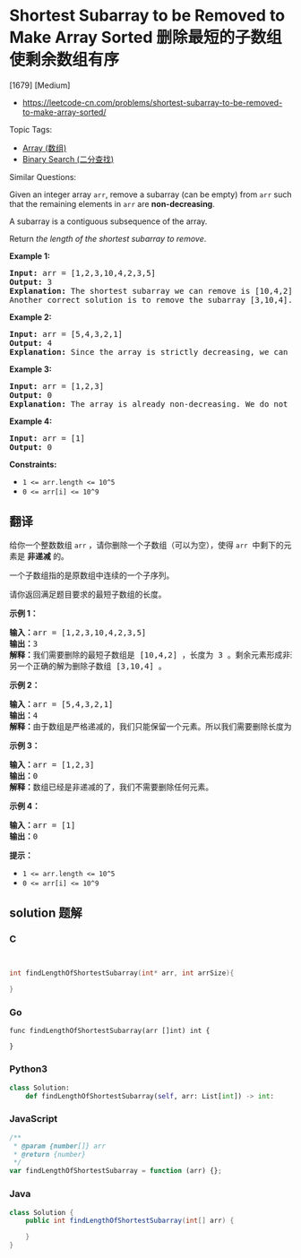 # Shortest Subarray to be Removed to Make Array Sorted 删除最短的子数组使剩余数组有序

[1679] [Medium]

- https://leetcode-cn.com/problems/shortest-subarray-to-be-removed-to-make-array-sorted/

Topic Tags:

- [Array (数组)](https://leetcode-cn.com/tag/array/)
- [Binary Search (二分查找)](https://leetcode-cn.com/tag/binary-search/)

Similar Questions:

Given an integer array `arr`, remove a subarray (can be empty) from `arr` such that the remaining elements in `arr` are **non-decreasing**.

A subarray is a contiguous subsequence of the array.

Return *the length of the shortest subarray to remove*.

**Example 1:**

<pre><strong>Input:</strong> arr = [1,2,3,10,4,2,3,5]
<strong>Output:</strong> 3
<strong>Explanation: </strong>The shortest subarray we can remove is [10,4,2] of length 3. The remaining elements after that will be [1,2,3,3,5] which are sorted.
Another correct solution is to remove the subarray [3,10,4].</pre>

**Example 2:**

<pre><strong>Input:</strong> arr = [5,4,3,2,1]
<strong>Output:</strong> 4
<strong>Explanation: </strong>Since the array is strictly decreasing, we can only keep a single element. Therefore we need to remove a subarray of length 4, either [5,4,3,2] or [4,3,2,1].
</pre>

**Example 3:**

<pre><strong>Input:</strong> arr = [1,2,3]
<strong>Output:</strong> 0
<strong>Explanation: </strong>The array is already non-decreasing. We do not need to remove any elements.
</pre>

**Example 4:**

<pre><strong>Input:</strong> arr = [1]
<strong>Output:</strong> 0
</pre>

**Constraints:**

- `1 <= arr.length <= 10^5`
- `0 <= arr[i] <= 10^9`

## 翻译

给你一个整数数组 `arr` ，请你删除一个子数组（可以为空），使得 `arr`  中剩下的元素是 **非递减** 的。

一个子数组指的是原数组中连续的一个子序列。

请你返回满足题目要求的最短子数组的长度。

**示例 1：**

<pre><strong>输入：</strong>arr = [1,2,3,10,4,2,3,5]
<strong>输出：</strong>3
<strong>解释：</strong>我们需要删除的最短子数组是 [10,4,2] ，长度为 3 。剩余元素形成非递减数组 [1,2,3,3,5] 。
另一个正确的解为删除子数组 [3,10,4] 。</pre>

**示例 2：**

<pre><strong>输入：</strong>arr = [5,4,3,2,1]
<strong>输出：</strong>4
<strong>解释：</strong>由于数组是严格递减的，我们只能保留一个元素。所以我们需要删除长度为 4 的子数组，要么删除 [5,4,3,2]，要么删除 [4,3,2,1]。
</pre>

**示例 3：**

<pre><strong>输入：</strong>arr = [1,2,3]
<strong>输出：</strong>0
<strong>解释：</strong>数组已经是非递减的了，我们不需要删除任何元素。
</pre>

**示例 4：**

<pre><strong>输入：</strong>arr = [1]
<strong>输出：</strong>0
</pre>

**提示：**

- `1 <= arr.length <= 10^5`
- `0 <= arr[i] <= 10^9`

## solution 题解

### C

```c


int findLengthOfShortestSubarray(int* arr, int arrSize){

}
```

### Go

```golang
func findLengthOfShortestSubarray(arr []int) int {

}
```

### Python3

```python
class Solution:
    def findLengthOfShortestSubarray(self, arr: List[int]) -> int:
```

### JavaScript

```javascript
/**
 * @param {number[]} arr
 * @return {number}
 */
var findLengthOfShortestSubarray = function (arr) {};
```

### Java

```java
class Solution {
    public int findLengthOfShortestSubarray(int[] arr) {

    }
}
```
